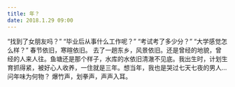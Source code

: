 ```yaml
---
title: 年？
date: 2018.1.29 09:00
---
```

  “找到了女朋友吗？”
  “毕业后从事什么工作呢？”
  “考试考了多少分？”
  “大学感觉怎么样？”
   春节依旧，寒暄依旧。
   去了一趟东乡，风景依旧。还是曾经的地貌，曾经的人来人往。鱼塘还是那个样子，水库的水依旧清澈不见底。我出生时，计划生育抓得紧，被好心人收养，一住就是三年。想当年，我也是哭过七天七夜的男人…
   问年味为何物？
   爆竹声，划拳声，声声入耳。
